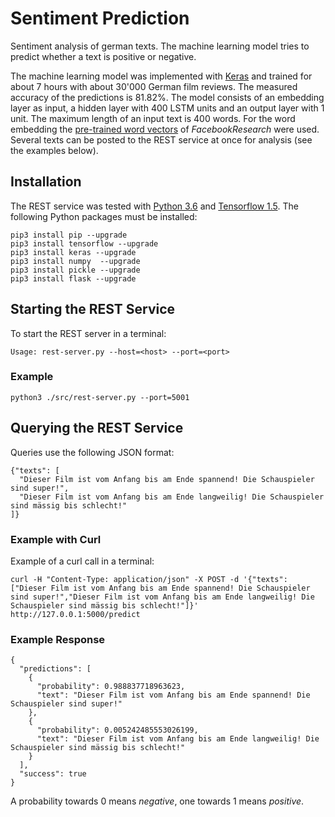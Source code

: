 # Sentiment Prediction
Sentiment analysis of german texts. The machine learning model tries to predict whether a text is positive or negative.

The machine learning model was implemented with [Keras](https://keras.io) and trained for about 7 hours with about 30'000 German film reviews. The measured accuracy of the predictions is 81.82%. The model consists of an embedding layer as input, a hidden layer with 400 LSTM units and an output layer with 1 unit. The maximum length of an input text is 400 words.
For the word embedding the [pre-trained word vectors](https://github.com/facebookresearch/fastText/blob/master/pretrained-vectors.md) of *FacebookResearch* were used.
Several texts can be posted to the REST service at once for analysis (see the examples below).

## Installation
The REST service was tested with [Python 3.6](https://www.python.org/) and [Tensorflow 1.5](https://tensorflow.org). The following Python packages must be installed:

```
pip3 install pip --upgrade
pip3 install tensorflow --upgrade
pip3 install keras --upgrade
pip3 install numpy  --upgrade
pip3 install pickle --upgrade
pip3 install flask --upgrade
```

## Starting the REST Service
To start the REST server in a terminal:

```
Usage: rest-server.py --host=<host> --port=<port>
```

### Example

```
python3 ./src/rest-server.py --port=5001
```

## Querying the REST Service
Queries use the following JSON format:

```
{"texts": [
  "Dieser Film ist vom Anfang bis am Ende spannend! Die Schauspieler sind super!",
  "Dieser Film ist vom Anfang bis am Ende langweilig! Die Schauspieler sind mässig bis schlecht!"
]}
```

### Example with Curl
Example of a curl call in a terminal:

```
curl -H "Content-Type: application/json" -X POST -d '{"texts": ["Dieser Film ist vom Anfang bis am Ende spannend! Die Schauspieler sind super!","Dieser Film ist vom Anfang bis am Ende langweilig! Die Schauspieler sind mässig bis schlecht!"]}' http://127.0.0.1:5000/predict
```

### Example Response

```
{
  "predictions": [
    {
      "probability": 0.988837718963623, 
      "text": "Dieser Film ist vom Anfang bis am Ende spannend! Die Schauspieler sind super!"
    }, 
    {
      "probability": 0.005242485553026199, 
      "text": "Dieser Film ist vom Anfang bis am Ende langweilig! Die Schauspieler sind mässig bis schlecht!"
    }
  ], 
  "success": true
}
```

A probability towards 0 means *negative*, one towards 1 means *positive*.
